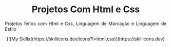 <h1 align="center"> Projetos Com Html e Css </h1>

<p align="justify"> Projetos feitos com Html e Css, Linguagem de Marcação e Linguagem de Estilo </p>

<p align="center"> [![My Skills](https://skillicons.dev/icons?i=html,css)](https://skillicons.dev) </p>



